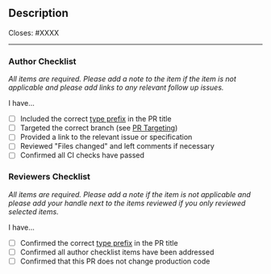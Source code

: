 ## Description

Closes: #XXXX

<!-- Add a description of the changes that this PR introduces and the files that
are the most critical to review. -->

---

### Author Checklist

*All items are required. Please add a note to the item if the item is not applicable and
please add links to any relevant follow up issues.*

I have...

- [ ] Included the correct [type prefix](https://github.com/commitizen/conventional-commit-types/blob/v3.0.0/index.json) in the PR title
- [ ] Targeted the correct branch (see [PR Targeting](https://github.com/cosmos/interchain-security/blob/main/CONTRIBUTING.md#pr-targeting))
- [ ] Provided a link to the relevant issue or specification
- [ ] Reviewed "Files changed" and left comments if necessary <!-- relevant if the changes are not obvious -->
- [ ] Confirmed all CI checks have passed

### Reviewers Checklist

*All items are required. Please add a note if the item is not applicable and please add
your handle next to the items reviewed if you only reviewed selected items.*

I have...

- [ ] Confirmed the correct [type prefix](https://github.com/commitizen/conventional-commit-types/blob/v3.0.0/index.json) in the PR title
- [ ] Confirmed all author checklist items have been addressed
- [ ] Confirmed that this PR does not change production code <!-- e.g., updating tests -->
